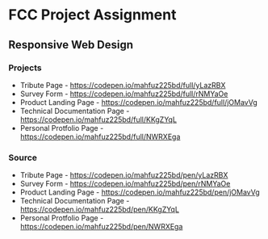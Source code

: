 # FCC Project Assignment

## Responsive Web Design

### Projects
- Tribute Page - https://codepen.io/mahfuz225bd/full/yLazRBX
- Survey Form - https://codepen.io/mahfuz225bd/full/rNMYaOe
- Product Landing Page - https://codepen.io/mahfuz225bd/full/jOMavVg
- Technical Documentation Page - https://codepen.io/mahfuz225bd/full/KKgZYqL
- Personal Protfolio Page - https://codepen.io/mahfuz225bd/full/NWRXEga

### Source
- Tribute Page - https://codepen.io/mahfuz225bd/pen/yLazRBX
- Survey Form - https://codepen.io/mahfuz225bd/pen/rNMYaOe
- Product Landing Page - https://codepen.io/mahfuz225bd/pen/jOMavVg
- Technical Documentation Page - https://codepen.io/mahfuz225bd/pen/KKgZYqL
- Personal Protfolio Page - https://codepen.io/mahfuz225bd/pen/NWRXEga
